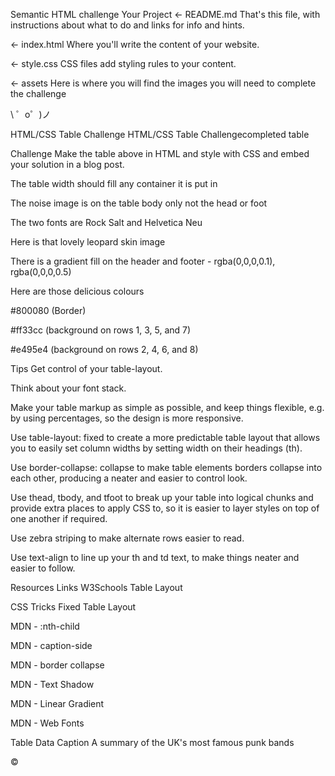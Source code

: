 Semantic HTML challenge
Your Project
← README.md
That's this file, with instructions about what to do and links for info and hints.

← index.html
Where you'll write the content of your website.

← style.css
CSS files add styling rules to your content.

← assets
Here is where you will find the images you will need to complete the challenge

\ ゜o゜)ノ

HTML/CSS Table Challenge
HTML/CSS Table Challengecompleted table

Challenge
Make the table above in HTML and style with CSS and embed your solution in a blog post.

The table width should fill any container it is put in

The noise image is on the table body only not the head or foot

The two fonts are Rock Salt and Helvetica Neu

Here is that lovely leopard skin image

There is a gradient fill on the header and footer - rgba(0,0,0,0.1), rgba(0,0,0,0.5)

Here are those delicious colours

#800080 (Border)

#ff33cc (background on rows 1, 3, 5, and 7)

#e495e4 (background on rows 2, 4, 6, and 8)

Tips
Get control of your table-layout.

Think about your font stack.

Make your table markup as simple as possible, and keep things flexible, e.g. by using percentages, so the design is more responsive.

Use table-layout: fixed to create a more predictable table layout that allows you to easily set column widths by setting width on their headings (th).

Use border-collapse: collapse to make table elements borders collapse into each other, producing a neater and easier to control look.

Use thead, tbody, and tfoot to break up your table into logical chunks and provide extra places to apply CSS to, so it is easier to layer styles on top of one another if required.

Use zebra striping to make alternate rows easier to read.

Use text-align to line up your th and td text, to make things neater and easier to follow.

Resources
Links
W3Schools Table Layout

CSS Tricks Fixed Table Layout

MDN - :nth-child

MDN - caption-side

MDN - border collapse

MDN - Text Shadow

MDN - Linear Gradient

MDN - Web Fonts

Table Data
Caption
A summary of the UK's most famous punk bands

©
